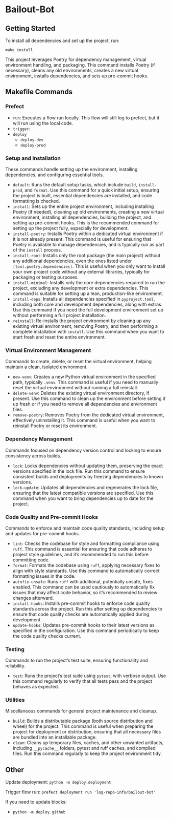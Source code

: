 # Bailout-Bot

## Getting Started

To install all dependencies and set up the project, run:

```
make install
```

This project leverages Poetry for dependency management, virtual environment handling, and packaging. This command installs Poetry (if necessary), cleans any old environments, creates a new virtual environment, installs dependencies, and sets up pre-commit hooks.

## Makefile Commands

### Prefect
- `run`: Executes a flow run locally. This flow will still log to prefect, but it will run using the local code.
- `trigger`:
- `deploy`
  - `deploy-dev`
  - `deploy-prod`

### Setup and Installation
These commands handle setting up the environment, installing dependencies, and configuring essential tools.

- `default`: Runs the default setup tasks, which include `build`, `install-prod`, and `format`. Use this command for a quick initial setup, ensuring the project is built, essential dependencies are installed, and code formatting is checked.
- `install`: Sets up the entire project environment, including installing Poetry (if needed), cleaning up old environments, creating a new virtual environment, installing all dependencies, building the project, and setting up pre-commit hooks. This is the recommended command for setting up the project fully, especially for development.
- `install-poetry`: Installs Poetry within a dedicated virtual environment if it is not already present. This command is useful for ensuring that Poetry is available to manage dependencies, and is typically run as part of the `install` process.
- `install-root`:  Installs only the root package (the main project) without any additional dependencies, even the ones listed under `[tool.poetry.dependencies]`. This is useful when you only want to install your own project code without any external libraries, typically for packaging or testing purposes.
- `install-minimal`: Installs only the core dependencies required to run the project, excluding any development or extra dependencies. This command is suitable for setting up a lean, production-like environment.
- `install-deps`: Installs all dependencies specified in `pyproject.toml`, including both core and development dependencies, along with extras. Use this command if you need the full development environment set up without performing a full project installation.
- `reinstall`: Re-installs the project environment by cleaning up any existing virtual environment, removing Poetry, and then performing a complete installation with `install`. Use this command when you want to start fresh and reset the entire environment.


### Virtual Environment Management
Commands to create, delete, or reset the virtual environment, helping maintain a clean, isolated environment.

- `new-venv`: Creates a new Python virtual environment in the specified path, typically `.venv`. This command is useful if you need to manually reset the virtual environment without running a full reinstall.
- `delete-venv`: Deletes the existing virtual environment directory, if present. Use this command to clean up the environment before setting it up fresh or if you need to remove all dependencies and environment files.
- `remove-poetry`: Removes Poetry from the dedicated virtual environment, effectively uninstalling it. This command is useful when you want to reinstall Poetry or reset its environment.

### Dependency Management
Commands focused on dependency version control and locking to ensure consistency across builds.

- `lock`: Locks dependencies without updating them, preserving the exact versions specified in the lock file. Run this command to ensure consistent builds and deployments by freezing dependencies to known versions.
- `lock-update`: Updates all dependencies and regenerates the lock file, ensuring that the latest compatible versions are specified. Use this command when you want to bring dependencies up to date for the project.

### Code Quality and Pre-commit Hooks
Commands to enforce and maintain code quality standards, including setup and updates for pre-commit hooks.

- `lint`: Checks the codebase for style and formatting compliance using `ruff`. This command is essential for ensuring that code adheres to project style guidelines, and it’s recommended to run this before committing code.
- `format`: Formats the codebase using `ruff`, applying necessary fixes to align with style standards. Use this command to automatically correct formatting issues in the code.
- `autofix-unsafe`: Runs `ruff` with additional, potentially unsafe, fixes enabled. This command can be used cautiously to automatically fix issues that may affect code behavior, so it’s recommended to review changes afterward.
- `install-hooks`: Installs pre-commit hooks to enforce code quality standards across the project. Run this after setting up dependencies to ensure that code quality checks are automatically applied during development.
- `update-hooks`: Updates pre-commit hooks to their latest versions as specified in the configuration. Use this command periodically to keep the code quality checks current.

### Testing
Commands to run the project’s test suite, ensuring functionality and reliability.

- `test`: Runs the project’s test suite using `pytest`, with verbose output. Use this command regularly to verify that all tests pass and the project behaves as expected.

### Utilities
Miscellaneous commands for general project maintenance and cleanup.

- `build`: Builds a distributable package (both source distribution and wheel) for the project. This command is useful when preparing the project for deployment or distribution, ensuring that all necessary files are bundled into an installable package.
- `clean`: Cleans up temporary files, caches, and other unwanted artifacts, including `__pycache__` folders, pytest and ruff caches, and compiled files. Run this command regularly to keep the project environment tidy.


## Other

Update deployment:
`python -m deploy.deployment`

Trigger flow run:
`prefect deployment run 'log-repo-info/bailout-bot'`

If you need to update blocks:
- `python -m deploy.github`
